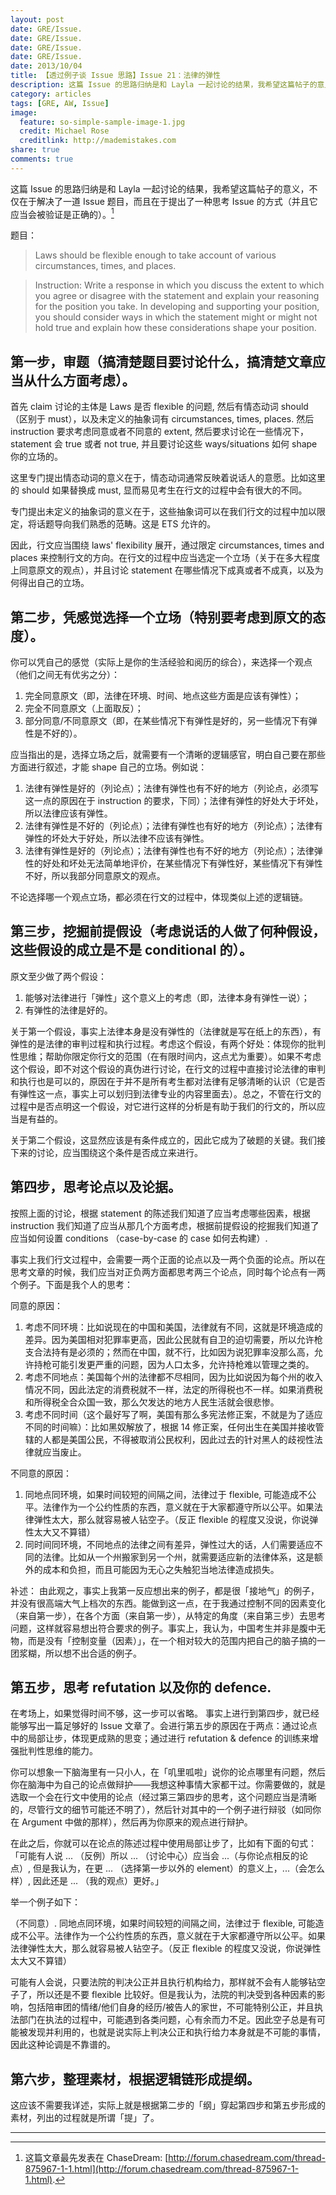 ```yaml
---
layout: post
date: GRE/Issue.
date: GRE/Issue.
date: GRE/Issue.
date: GRE/Issue.
date: 2013/10/04
title: 【透过例子谈 Issue 思路】Issue 21：法律的弹性
description: 这篇 Issue 的思路归纳是和 Layla 一起讨论的结果，我希望这篇帖子的意义，不仅在于解决了一道 Issue 题目，而且在于提出了一种思考 Issue 的方式（并且它应当会被验证是正确的）。
category: articles
tags: [GRE, AW, Issue]
image:
  feature: so-simple-sample-image-1.jpg
  credit: Michael Rose
  creditlink: http://mademistakes.com
share: true
comments: true
---
```

这篇 Issue 的思路归纳是和 Layla 一起讨论的结果，我希望这篇帖子的意义，不仅在于解决了一道 Issue 题目，而且在于提出了一种思考 Issue 的方式（并且它应当会被验证是正确的）。[^1]

<!--more-->

题目：

>Laws should be flexible enough to take account of various circumstances, times, and places.

>Instruction:
>Write a response in which you discuss the extent to which you agree or disagree with the statement and explain your reasoning for the position you take. In developing and supporting your position, you should consider ways in which the statement might or might not hold true and explain how these considerations shape your position.

## 第一步，审题（搞清楚题目要讨论什么，搞清楚文章应当从什么方面考虑）。

首先 claim 讨论的主体是 Laws 是否 flexible 的问题, 然后有情态动词 should （区别于 must），以及未定义的抽象词有 circumstances, times, places.
然后 instruction 要求考虑同意或者不同意的 extent, 然后要求讨论在一些情况下，statement 会 true 或者 not true, 并且要讨论这些 ways/situations 如何 shape 你的立场的。

这里专门提出情态动词的意义在于，情态动词通常反映着说话人的意愿。比如这里的 should 如果替换成 must, 显而易见考生在行文的过程中会有很大的不同。

专门提出未定义的抽象词的意义在于，这些抽象词可以在我们行文的过程中加以限定，将话题导向我们熟悉的范畴。这是 ETS 允许的。

因此，行文应当围绕 laws' flexibility 展开，通过限定 circumstances, times and places 来控制行文的方向。在行文的过程中应当选定一个立场（关于在多大程度上同意原文的观点），并且讨论 statement 在哪些情况下成真或者不成真，以及为何得出自己的立场。

## 第二步，凭感觉选择一个立场（特别要考虑到原文的态度）。

你可以凭自己的感觉（实际上是你的生活经验和阅历的综合），来选择一个观点（他们之间无有优劣之分）：

1. 完全同意原文（即，法律在环境、时间、地点这些方面是应该有弹性）；
2. 完全不同意原文（上面取反）；
3. 部分同意/不同意原文（即，在某些情况下有弹性是好的，另一些情况下有弹性是不好的）。

应当指出的是，选择立场之后，就需要有一个清晰的逻辑感官，明白自己要在那些方面进行叙述，才能 shape 自己的立场。例如说：

1. 法律有弹性是好的（列论点）；法律有弹性也有不好的地方（列论点，必须写这一点的原因在于 instruction 的要求，下同）；法律有弹性的好处大于坏处，所以法律应该有弹性。
2. 法律有弹性是不好的（列论点）；法律有弹性也有好的地方（列论点）；法律有弹性的坏处大于好处，所以法律不应该有弹性。
3. 法律有弹性是好的（列论点）；法律有弹性也有不好的地方（列论点）；法律弹性的好处和坏处无法简单地评价，在某些情况下有弹性好，某些情况下有弹性不好，所以我部分同意原文的观点。

不论选择哪一个观点立场，都必须在行文的过程中，体现类似上述的逻辑链。

## 第三步，挖掘前提假设（考虑说话的人做了何种假设，这些假设的成立是不是 conditional 的）。

原文至少做了两个假设：

1. 能够对法律进行「弹性」这个意义上的考虑（即，法律本身有弹性一说）；
2. 有弹性的法律是好的。

关于第一个假设，事实上法律本身是没有弹性的（法律就是写在纸上的东西），有弹性的是法律的审判过程和执行过程。考虑这个假设，有两个好处：体现你的批判性思维；帮助你限定你行文的范围（在有限时间内，这点尤为重要）。如果不考虑这个假设，即不对这个假设的真伪进行讨论，在行文的过程中直接讨论法律的审判和执行也是可以的，原因在于并不是所有考生都对法律有足够清晰的认识（它是否有弹性这一点，事实上可以划归到法律专业的内容里面去）。总之，不管在行文的过程中是否点明这一个假设，对它进行这样的分析是有助于我们的行文的，所以应当是有益的。

关于第二个假设，这显然应该是有条件成立的，因此它成为了破题的关键。我们接下来的讨论，应当围绕这个条件是否成立来进行。

## 第四步，思考论点以及论据。

按照上面的讨论，根据 statement 的陈述我们知道了应当考虑哪些因素，根据 instruction 我们知道了应当从那几个方面考虑，根据前提假设的挖掘我们知道了应当如何设置 conditions （case-by-case 的 case 如何去构建）.

事实上我们行文过程中，会需要一两个正面的论点以及一两个负面的论点。所以在思考文章的时候，我们应当对正负两方面都思考两三个论点，同时每个论点有一两个例子。下面是我个人的思考：

同意的原因：

1. 考虑不同环境：比如说现在的中国和美国，法律就有不同，这就是环境造成的差异。因为美国相对犯罪率更高，因此公民就有自卫的迫切需要，所以允许枪支合法持有是必须的；然而在中国，就不行，比如因为说犯罪率没那么高，允许持枪可能引发更严重的问题，因为人口太多，允许持枪难以管理之类的。
2. 考虑不同地点：美国每个州的法律都不尽相同，因为比如说因为每个州的收入情况不同，因此法定的消费税就不一样，法定的所得税也不一样。如果消费税和所得税全合众国一致，那么欠发达的地方人民生活就会很悲惨。
3. 考虑不同时间（这个最好写了啊，美国有那么多宪法修正案，不就是为了适应不同的时间嘛）：比如黑奴解放了，根据 14 修正案，任何出生在美国并接收管辖的人都是美国公民，不得被取消公民权利，因此过去的针对黑人的歧视性法律就应当废止。

不同意的原因：

1. 同地点同环境，如果时间较短的间隔之间，法律过于 flexible, 可能造成不公平。法律作为一个公约性质的东西，意义就在于大家都遵守所以公平。如果法律弹性太大，那么就容易被人钻空子。（反正 flexible 的程度又没说，你说弹性太大又不算错）
2. 同时间同环境，不同地点的法律之间有差异，弹性过大的话，人们需要适应不同的法律。比如从一个州搬家到另一个州，就需要适应新的法律体系，这是额外的成本和负担，而且可能因为无心之失触犯当地法律造成损失。

补述：
由此观之，事实上我第一反应想出来的例子，都是很「接地气」的例子，并没有很高端大气上档次的东西。能做到这一点，在于我通过控制不同的因素变化（来自第一步），在各个方面（来自第一步），从特定的角度（来自第三步）去思考问题，这样就容易想出符合要求的例子。事实上，我认为，中国考生并非是腹中无物，而是没有「控制变量（因素）」，在一个相对较大的范围内把自己的脑子搞的一团浆糊，所以想不出合适的例子。

## 第五步，思考 refutation 以及你的 defence.

在考场上，如果觉得时间不够，这一步可以省略。
事实上进行到第四步，就已经能够写出一篇足够好的 Issue 文章了。会进行第五步的原因在于两点：通过论点中的局部让步，体现更成熟的思变；通过进行 refutation & defence 的训练来增强批判性思维的能力。

你可以想象一下脑海里有一只小人，在「叽里呱啦」说你的论点哪里有问题，然后你在脑海中为自己的论点做辩护——我想这种事情大家都干过。你需要做的，就是选取一个会在行文中使用的论点（经过第三第四步的思考，这个问题应当是清晰的，尽管行文的细节可能还不明了），然后针对其中的一个例子进行辩驳（如同你在 Argument 中做的那样），然后再为你原来的观点进行辩护。

在此之后，你就可以在论点的陈述过程中使用局部让步了，比如有下面的句式：
「可能有人说 ... （反例）所以 ... （讨论中心）应当会 ...（与你论点相反的论点）, 但是我认为，在更 ... （选择第一步以外的 element）的意义上，...（会怎么样）, 因此还是 ... （我的观点）更好。」

举一个例子如下：

（不同意）. 同地点同环境，如果时间较短的间隔之间，法律过于 flexible, 可能造成不公平。法律作为一个公约性质的东西，意义就在于大家都遵守所以公平。如果法律弹性太大，那么就容易被人钻空子。（反正 flexible 的程度又没说，你说弹性太大又不算错）

可能有人会说，只要法院的判决公正并且执行机构给力，那样就不会有人能够钻空子了，所以还是不要 flexible 比较好。但是我认为，法院的判决受到各种因素的影响，包括陪审团的情绪/他们自身的经历/被告人的家世，不可能特别公正，并且执法部门在执法的过程中，可能遇到各类问题，心有余而力不足。因此空子总是有可能被发现并利用的，也就是说实际上判决公正和执行给力本身就是不可能的事情，因此这种论调是不靠谱的。

## 第六步，整理素材，根据逻辑链形成提纲。

这应该不需要我详述，实际上就是根据第二步的「纲」穿起第四步和第五步形成的素材，列出的过程就是所谓「提」了。

------

[^1]: 这篇文章最先发表在 ChaseDream: [http://forum.chasedream.com/thread-875967-1-1.html](http://forum.chasedream.com/thread-875967-1-1.html).
